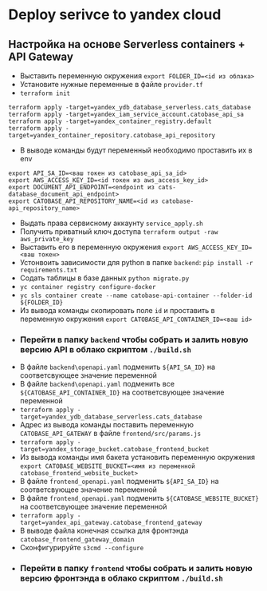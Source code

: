 # Deploy serivce to yandex cloud

## Настройка на основе Serverless containers + API Gateway

- Выставить переменную окружения `export FOLDER_ID=<id из облака>`
- Установите нужные переменные в файле `provider.tf`
- `terraform init`
```
terraform apply -target=yandex_ydb_database_serverless.cats_database
terraform apply -target=yandex_iam_service_account.catobase_api_sa
terraform apply -target=yandex_container_registry.default
terraform apply -target=yandex_container_repository.catobase_api_repository
```
- В выводе команды будут переменный необходимо проставить их в env
 ```
export API_SA_ID=<ваш токен из catobase_api_sa_id>
export AWS_ACCESS_KEY_ID=<id токен из aws_access_key_id>
export DOCUMENT_API_ENDPOINT=<endpoint из cats-database_document_api_endpoint>
export CATOBASE_API_REPOSITORY_NAME=<id из catobase-api_repository_name>
```
- Выдать права сервисному аккаунту `service_apply.sh`
- Получить приватный ключ доступа `terraform output -raw aws_private_key`
- Выставить его в переменную окружения `export AWS_ACCESS_KEY_ID=<ваш токен>`
- Устонвоить зависимости для python в папке `backend`: `pip install -r requirements.txt`
- Содать таблицы в базе данных `python migrate.py`
- `yc container registry configure-docker`
- `yc sls container create --name catobase-api-container --folder-id ${FOLDER_ID}`
- Из вывода команды скопировать поле `id` и проставить в переменную окружения `export CATOBASE_API_CONTAINER_ID=<ваш id>`
- ### Перейти в папку `backend` чтобы собрать и залить новую версию API в облако скриптом `./build.sh`
- В файле `backend\openapi.yaml` подменить `${API_SA_ID}` на соответсвующее значение переменной
- В файле `backend\openapi.yaml` подменить все `${CATOBASE_API_CONTAINER_ID}` на соответсвующее значение переменной
- `terraform apply -target=yandex_ydb_database_serverless.cats_database`
- Адрес из вывода команды поставить переменную `CATOBASE_API_GATEWAY` в файле `frontend/src/params.js`
- `terraform apply -target=yandex_storage_bucket.catobase_frontend_bucket`
- Из вывода команды имя бакета установить переменную окружения `export CATOBASE_WEBSITE_BUCKET=<имя из переменной catobase_frontend_website_bucket>`
- В файле `frontend_openapi.yaml` подменить `${API_SA_ID}` на соответсвующее значение переменной
- В файле `frontend_openapi.yaml` подменить `${CATOBASE_WEBSITE_BUCKET}` на соответсвующее значение переменной
- `terraform apply -target=yandex_api_gateway.catobase_frontend_gateway`
- В выводе файла конечная ссылка для фронтэнда `catobase_frontend_gateway_domain`
- Сконфигурируйте `s3cmd --configure` 
- ### Перейти в папку `frontend` чтобы собрать и залить новую версию фронтэнда в облако скриптом `./build.sh`
